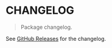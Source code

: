 # CHANGELOG

> Package changelog.

See [GitHub Releases](https://github.com/stdlib-js/strided-base-binary/releases) for the changelog.